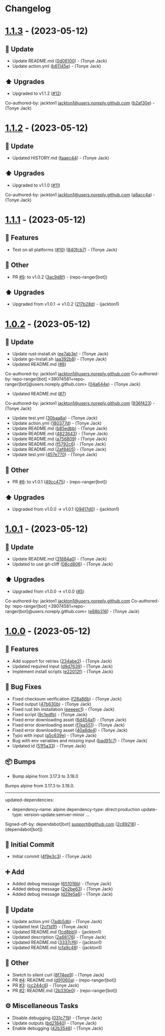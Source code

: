# Changelog

# [1.1.3](https://github.com/tj-actions/setup-bin/compare/v1.1.2...v1.1.3) - (2023-05-12)

## <!-- 26 -->🔄 Update

- Update README.md ([0d06100](https://github.com/tj-actions/setup-bin/commit/0d0610045dbd240bac1d9a50a49069562b57877f))  - (Tonye Jack)
- Update action.yml ([b61145e](https://github.com/tj-actions/setup-bin/commit/b61145e077ac52a3d466756ae00bf7ceba24ebef))  - (Tonye Jack)

## <!-- 9 -->⬆️ Upgrades

- Upgraded to v1.1.2 ([#12](https://github.com/tj-actions/setup-bin/issues/12))

Co-authored-by: jackton1 <jackton1@users.noreply.github.com> ([b2af30e](https://github.com/tj-actions/setup-bin/commit/b2af30ec1a1991a74635de2f3066e1301c16ef14))  - (Tonye Jack)

# [1.1.2](https://github.com/tj-actions/setup-bin/compare/v1.1.1...v1.1.2) - (2023-05-12)

## <!-- 26 -->🔄 Update

- Updated HISTORY.md
 ([faaec44](https://github.com/tj-actions/setup-bin/commit/faaec449c49a6cbd3e7b42408f6adafb83cfd7b3))  - (Tonye Jack)

## <!-- 9 -->⬆️ Upgrades

- Upgraded to v1.1.0 ([#11](https://github.com/tj-actions/setup-bin/issues/11))

Co-authored-by: jackton1 <jackton1@users.noreply.github.com> ([a8acc4a](https://github.com/tj-actions/setup-bin/commit/a8acc4aa32b81952e39499be0c86dd4795a1019e))  - (Tonye Jack)

# [1.1.1](https://github.com/tj-actions/setup-bin/compare/v1.0.2...v1.1.1) - (2023-05-12)

## <!-- 0 -->🚀 Features

- Test on all platforms ([#10](https://github.com/tj-actions/setup-bin/issues/10)) ([840fcb7](https://github.com/tj-actions/setup-bin/commit/840fcb7388869e903055b25d113f87364ce633ba))  - (Tonye Jack)

## <!-- 30 -->📝 Other

- PR [#9](https://github.com/tj-actions/setup-bin/pull/9): to v1.0.2 ([3ac9d8f](https://github.com/tj-actions/setup-bin/commit/3ac9d8fab06707dbec4d6d3c37f5f94500762a4f))  - (repo-ranger[bot])

## <!-- 9 -->⬆️ Upgrades

- Upgraded from v1.0.1 -> v1.0.2
 ([217b28d](https://github.com/tj-actions/setup-bin/commit/217b28d70e1d6c1df54bef74b16cd0919add45f2))  - (jackton1)

# [1.0.2](https://github.com/tj-actions/setup-bin/compare/v1.0.1...v1.0.2) - (2023-05-12)

## <!-- 26 -->🔄 Update

- Update rust-install.sh ([ee7ab3e](https://github.com/tj-actions/setup-bin/commit/ee7ab3e0609128bc4617e2d35e8153f8c2743153))  - (Tonye Jack)
- Update go-install.sh ([aa392b8](https://github.com/tj-actions/setup-bin/commit/aa392b8572bf81a67bf86f2bcebb6e10bcc18ba6))  - (Tonye Jack)
- Updated README.md ([#8](https://github.com/tj-actions/setup-bin/issues/8))

Co-authored-by: jackton1 <jackton1@users.noreply.github.com>
Co-authored-by: repo-ranger[bot] <39074581+repo-ranger[bot]@users.noreply.github.com> ([04a644e](https://github.com/tj-actions/setup-bin/commit/04a644e540001d7e7f587916fe8af4ea2cb7e979))  - (Tonye Jack)
- Updated README.md ([#7](https://github.com/tj-actions/setup-bin/issues/7))

Co-authored-by: jackton1 <jackton1@users.noreply.github.com> ([936f423](https://github.com/tj-actions/setup-bin/commit/936f423abf5fc81201425f00323e02d9432e7dc8))  - (Tonye Jack)
- Update test.yml ([30baa8a](https://github.com/tj-actions/setup-bin/commit/30baa8aaf71c712a694bb8c33885e09198ce5224))  - (Tonye Jack)
- Update action.yml ([180377d](https://github.com/tj-actions/setup-bin/commit/180377deac2dc4bcb836411eb96ad09cf2433d94))  - (Tonye Jack)
- Update README.md ([b85edbb](https://github.com/tj-actions/setup-bin/commit/b85edbbcad4a5a9c6b53488b5319cb90ca2b857d))  - (Tonye Jack)
- Update README.md ([4823643](https://github.com/tj-actions/setup-bin/commit/4823643e6339442bbf9614ec7f33004f77918521))  - (Tonye Jack)
- Update README.md ([a756809](https://github.com/tj-actions/setup-bin/commit/a756809edb0a81b4ad1a19f916fa909c060e2eac))  - (Tonye Jack)
- Update README.md ([f5792c6](https://github.com/tj-actions/setup-bin/commit/f5792c6071d1bdd5e37ecf59fe55a690cdeff1f7))  - (Tonye Jack)
- Update README.md ([2af8405](https://github.com/tj-actions/setup-bin/commit/2af840520d998e15b952cc9a8824545ed9f25ef9))  - (Tonye Jack)
- Update test.yml ([457e770](https://github.com/tj-actions/setup-bin/commit/457e77021acb9bfac64f870b7da8fbfc1010f234))  - (Tonye Jack)

## <!-- 30 -->📝 Other

- PR [#6](https://github.com/tj-actions/setup-bin/pull/6): to v1.0.1 ([49cc475](https://github.com/tj-actions/setup-bin/commit/49cc475634b6edfbb3e3719c7cd1274b568183f4))  - (repo-ranger[bot])

## <!-- 9 -->⬆️ Upgrades

- Upgraded from v1.0.0 -> v1.0.1
 ([09417d0](https://github.com/tj-actions/setup-bin/commit/09417d079888ff40f94d103da4275124a2af73f3))  - (jackton1)

# [1.0.1](https://github.com/tj-actions/setup-bin/compare/v1.0.0...v1.0.1) - (2023-05-12)

## <!-- 26 -->🔄 Update

- Update README.md ([31884a0](https://github.com/tj-actions/setup-bin/commit/31884a0269d8020b84573f25de679ea3bab80c92))  - (Tonye Jack)
- Updated to use git-cliff
 ([08cd806](https://github.com/tj-actions/setup-bin/commit/08cd80663a849b8095fba8630fc8a3384e0081ff))  - (Tonye Jack)

## <!-- 9 -->⬆️ Upgrades

- Upgraded from v1.0.0 -> v1.0.0 ([#5](https://github.com/tj-actions/setup-bin/issues/5))

Co-authored-by: jackton1 <jackton1@users.noreply.github.com>
Co-authored-by: repo-ranger[bot] <39074581+repo-ranger[bot]@users.noreply.github.com> ([e88b316](https://github.com/tj-actions/setup-bin/commit/e88b316098d7a8a88f36918520f4ffa883af26a8))  - (Tonye Jack)

# [1.0.0](https://github.com/tj-actions/setup-bin/tree/v1.0.0) - (2023-05-12)

## <!-- 0 -->🚀 Features

- Add support for retries ([234abe2](https://github.com/tj-actions/setup-bin/commit/234abe2e45a8b3a42f372d8421ed05156209d722))  - (Tonye Jack)
- Updated required input ([d9d7639](https://github.com/tj-actions/setup-bin/commit/d9d7639407c93fdb2a26d34adb6fe75ae84196d0))  - (Tonye Jack)
- Implement install scripts ([e22012f](https://github.com/tj-actions/setup-bin/commit/e22012fe67883e75326bde8c75b9ec0e29a369dd))  - (Tonye Jack)

## <!-- 1 -->🐛 Bug Fixes

- Fixed checksum verification
 ([f28a86b](https://github.com/tj-actions/setup-bin/commit/f28a86b04b973e781c003a9cacca886eda602c29))  - (Tonye Jack)
- Fixed output
 ([47b630b](https://github.com/tj-actions/setup-bin/commit/47b630baa6673f0a1496e09b7ce12fdd72ec00d3))  - (Tonye Jack)
- Fixed rust bin installation
 ([eeeeec1](https://github.com/tj-actions/setup-bin/commit/eeeeec1731cdb5e2d9473bd86f0ba505334d4439))  - (Tonye Jack)
- Fixed script
 ([9c1edfb](https://github.com/tj-actions/setup-bin/commit/9c1edfbddc56428c62369784af1914f36786b0cd))  - (Tonye Jack)
- Fixed error downloading asset
 ([6d454a1](https://github.com/tj-actions/setup-bin/commit/6d454a1dedcfcb49d6ad0dda76bf54e236991ac7))  - (Tonye Jack)
- Fixed error downloading asset
 ([f7ea551](https://github.com/tj-actions/setup-bin/commit/f7ea55110e036594f92624075521c271a24282e5))  - (Tonye Jack)
- Fixed error downloading asset
 ([40a6de4](https://github.com/tj-actions/setup-bin/commit/40a6de4560f04f56a0ff7d97e622f81b4435e95b))  - (Tonye Jack)
- Typo with input ([a5c639e](https://github.com/tj-actions/setup-bin/commit/a5c639e1112f338908c481c23f8983c466595203))  - (Tonye Jack)
- Bug with env variables and missing input ([bad91c7](https://github.com/tj-actions/setup-bin/commit/bad91c78dd1be2ffb69742ed2d8a22b18d4b30e0))  - (Tonye Jack)
- Updated id ([51f5a33](https://github.com/tj-actions/setup-bin/commit/51f5a336810670a21069c84dc4c9f58121552b17))  - (Tonye Jack)

## <!-- 13 -->📦 Bumps

- Bump alpine from 3.17.3 to 3.18.0

Bumps alpine from 3.17.3 to 3.18.0.

---
updated-dependencies:
- dependency-name: alpine
  dependency-type: direct:production
  update-type: version-update:semver-minor
...

Signed-off-by: dependabot[bot] <support@github.com> ([2c89216](https://github.com/tj-actions/setup-bin/commit/2c89216c189b3034bfcad11dd0a58d7499ce8636))  - (dependabot[bot])

## <!-- 14 -->🎉 Initial Commit

- Initial commit ([4f9e3c3](https://github.com/tj-actions/setup-bin/commit/4f9e3c3df2c80b9f9f99c80d56b0f90b3ba56b0f))  - (Tonye Jack)

## <!-- 16 -->➕ Add

- Added debug message
 ([651016b](https://github.com/tj-actions/setup-bin/commit/651016be8042e7d28dc7ec9c8b38d26bb03c5578))  - (Tonye Jack)
- Added debug message
 ([2e2be63](https://github.com/tj-actions/setup-bin/commit/2e2be637e3708c9ff5667903e93f8c26be9c56aa))  - (Tonye Jack)
- Added debug message
 ([d29e5a6](https://github.com/tj-actions/setup-bin/commit/d29e5a64684541465e14a426c029ccb1ca2b8c8b))  - (Tonye Jack)

## <!-- 26 -->🔄 Update

- Update action.yml ([7adb5db](https://github.com/tj-actions/setup-bin/commit/7adb5dbd72cfd684d5f9973a3df4a4447e91f050))  - (Tonye Jack)
- Updated test
 ([2cf1d1f](https://github.com/tj-actions/setup-bin/commit/2cf1d1f05ec5f4b9a36a69c99f6a87eb0d1cd540))  - (Tonye Jack)
- Updated README.md
 ([1cd8bb1](https://github.com/tj-actions/setup-bin/commit/1cd8bb1d25712bd6ae5495eec25e271df875bab3))  - (jackton1)
- Updated description
 ([2a68176](https://github.com/tj-actions/setup-bin/commit/2a681762127f3eba9101a0b496e1f969e1ada697))  - (Tonye Jack)
- Updated README.md
 ([3337cf6](https://github.com/tj-actions/setup-bin/commit/3337cf617eb5a5a60d9204613553eed52c49c730))  - (jackton1)
- Updated README.md
 ([cfa9c48](https://github.com/tj-actions/setup-bin/commit/cfa9c48944c00de6ff08351ac349fc3386efc8ef))  - (jackton1)

## <!-- 30 -->📝 Other

- Siwtch to silent curl
 ([8f74ee9](https://github.com/tj-actions/setup-bin/commit/8f74ee93a43b7745142955218c8abcaad5c24551))  - (Tonye Jack)
- PR [#4](https://github.com/tj-actions/setup-bin/pull/4): README.md ([d91060a](https://github.com/tj-actions/setup-bin/commit/d91060a4c0780d853ff0dc25c3d0894a6f5efe2e))  - (repo-ranger[bot])
- PR [#3](https://github.com/tj-actions/setup-bin/pull/3): ([cc244c6](https://github.com/tj-actions/setup-bin/commit/cc244c6155845d7abd0f7c1ffaa24a2f617b93ea))  - (Tonye Jack)
- PR [#2](https://github.com/tj-actions/setup-bin/pull/2): README.md ([2b330e0](https://github.com/tj-actions/setup-bin/commit/2b330e095eac0580f172eb5b5583f8917fbd4245))  - (repo-ranger[bot])

## <!-- 7 -->⚙️ Miscellaneous Tasks

- Disable debugging ([031c719](https://github.com/tj-actions/setup-bin/commit/031c7197116a14b8faa56a0fde10da16b77e076a))  - (Tonye Jack)
- Update outputs ([bd21840](https://github.com/tj-actions/setup-bin/commit/bd21840b624c2e3f42dfaf6c0a3405b5909a8f53))  - (Tonye Jack)
- Enable debugging ([42b3548](https://github.com/tj-actions/setup-bin/commit/42b354872c37b80d326e39a2c3636d336fbd1c98))  - (Tonye Jack)

<!-- generated by git-cliff -->

